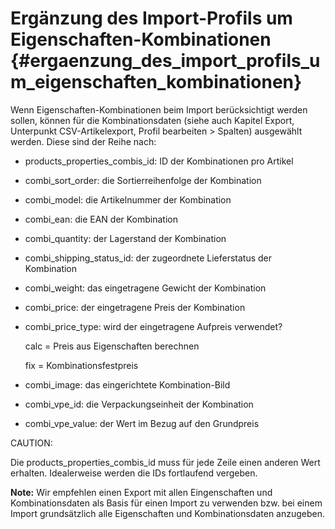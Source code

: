 # Ergänzung des Import-Profils um Eigenschaften-Kombinationen {#ergaenzung_des_import_profils_um_eigenschaften_kombinationen}

Wenn Eigenschaften-Kombinationen beim Import berücksichtigt werden sollen, können für die Kombinationsdaten \(siehe auch Kapitel Export, Unterpunkt CSV-Artikelexport, Profil bearbeiten \> Spalten\) ausgewählt werden. Diese sind der Reihe nach:

-   products\_properties\_combis\_id: ID der Kombinationen pro Artikel
-   combi\_sort\_order: die Sortierreihenfolge der Kombination
-   combi\_model: die Artikelnummer der Kombination
-   combi\_ean: die EAN der Kombination
-   combi\_quantity: der Lagerstand der Kombination
-   combi\_shipping\_status\_id: der zugeordnete Lieferstatus der Kombination
-   combi\_weight: das eingetragene Gewicht der Kombination
-   combi\_price: der eingetragene Preis der Kombination
-   combi\_price\_type: wird der eingetragene Aufpreis verwendet?

    calc = Preis aus Eigenschaften berechnen

    fix = Kombinationsfestpreis

-   combi\_image: das eingerichtete Kombination-Bild
-   combi\_vpe\_id: die Verpackungseinheit der Kombination
-   combi\_vpe\_value: der Wert im Bezug auf den Grundpreis

CAUTION:

Die products\_properties\_combis\_id muss für jede Zeile einen anderen Wert erhalten. Idealerweise werden die IDs fortlaufend vergeben.

**Note:** Wir empfehlen einen Export mit allen Eingenschaften und Kombinationsdaten als Basis für einen Import zu verwenden bzw. bei einem Import grundsätzlich alle Eigenschaften und Kombinationsdaten anzugeben.




